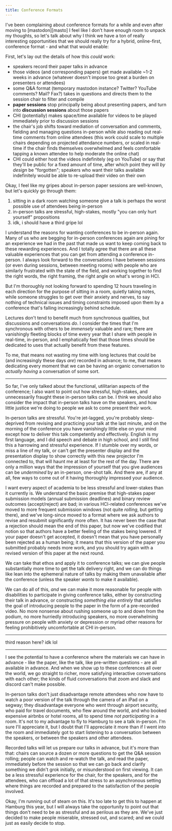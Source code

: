 ```yaml
---
title: Conference Formats
---
```


I've been complaining about conference formats for a while and even after moving to [mastodon][masto] I feel like I don't have enough room to unpack my thoughts, so let's talk about why I think we have a ton of really interesting opportunities that we should really try for a hybrid, online-first, conference format - and what that would enable:

First, let's lay out the details of how this *could* work:

- speakers record their paper talks in advance
- those videos (and corresponding papers) get made available ~1-2 weeks in advance (whatever doesn't impose too great a burden on presenters or attendees)
- some Q&A format (temporary mastodon instance? Twitter? YouTube comments? Mail? Fax?) takes in questions and directs them to the session chair to filter and compile
- **paper sessions** stop principally being about presenting papers, and turn into **discussion sessions** about those papers
- CHI (potentially) makes space/time available for videos to be played immediately prior to discussion sessions
- the chair's job shifts toward mediation of conversation and comments, fielding and managing questions in-person while also reading out real-time comments from online attendees (this work could scale to multiple chairs depending on projected attendance numbers, or scaled in real-time if the chair finds themselves overwhelmed and feels comfortable tapping a known attendee to help moderate the online chat)
- CHI could either host the videos indefinitely (eg on YouTube) or say that they'll be public for a fixed amount of time, after which point they will *by design* be "forgotten"; speakers who want their talks available indefinitely would be able to re-upload their video on their own


Okay, I feel like my gripes about in-person paper sessions are well-known, but let's quickly go through them:

1. sitting in a dark room watching someone give a talk is perhaps the worst possible use of attendees being in-person
2. in-person talks are stressful, high-stakes, mostly "you can only hurt yourself" propositions
3. idk, i should have a third gripe lol

I understand the reasons for wanting conferences to be in-person again. Many of us who are begging for in-person conferences again are pining for an experience we had in the past that made us want to keep coming back to these rewarding experiences. And I totally agree that there are all these valuable experiences that you can get from attending a conference in-person. I always look forward to the conversations I have between sessions (or even during sessions, between meeting rooms) with people who are similarly frustrated with the state of the field, and working together to find the right words, the right framing, the right angle on what's wrong in HCI.

But I'm thoroughly not looking forward to spending 12 hours traveling in each direction for the purpose of sitting in a room, quietly taking notes, while someone struggles to get over their anxiety and nerves, to say nothing of technical issues and timing constraints imposed upon them by a conference that's falling increasingly behind schedule.

Lectures don't tend to benefit much from synchronous qualities, but discussions and conversations *do*. I consider the times that I'm synchronous with others to be *immensely* valuable and rare; there are vanishingly fleeting blocks of time every year that I share with people in real-time, in-person, and I emphatically feel that those times should be dedicated to uses that actually benefit from these features.

To me, that means not wasting my time with long lectures that could be (and increasingly these days *are*) recorded in advance; to me, that means dedicating every moment that we can be having an organic conversation to *actually having* a conversation of some sort. 

---

So far, I've only talked about the functional, utilitarian aspects of the conference; I also want to point out how stressful, high-stakes, and unnecessarily fraught these in-person talks can be. I think we should also consider the impact that in-person talks have on the speakers, and how little justice we're doing to people we ask to come present their work.

In-person talks are stressful. You're jet-lagged, you're probably sleep-deprived from revising and practicing your talk at the last minute, and on the morning of the conference you have vanishingly little else on your mind except how to deliver this talk competently and effectively. English is my first language, and I did speech and debate in high school, and I *still* find this a harrowing and stressful experience. If I stumble over my words, or miss a line of my talk, or can't get the presenter display and the presentation display to show correctly with this new projector I'm connected to, that will haunt me at least for the rest of the day. There are only a million ways that the impression of yourself that you give audiences can be *undermined* by an in-person, one-shot talk. And there are, if any at all, few ways to come out of it having thoroughly impressed your audience.

I want every aspect of academia to be less stressful and lower-stakes than it currently is. We understand the basic premise that high-stakes paper submission models (annual submission deadlines) and binary review outcomes (accept/reject) are bad; in various HCI-related conferences we've moved to more frequent submission windows (not quite *rolling*, but getting there), and we've long-since moved to a format where we ask authors to revise and resubmit significantly more often. It has never been the case that a rejection should mean the end of this paper, but now we've codified that notion so that authors have a better feeling of the stakes being lowered. If your paper doesn't get accepted, it doesn't mean that you have personally been rejected as a human being; it means that this version of the paper you submitted probably needs more work, and you should try again with a revised version of this paper at the next round.

We can take that ethos and apply it to conference talks; we can give people substantially more time to get the talk delivery right, and we can do things like lean into the ephemeral nature of talks by making them unavailable after the conference (unless the speaker *wants* to make it available).

We can do all of this, *and* we can make it more reasonable for people with disabilities to participate in giving conference talks, either by constructing their talk in advance, or constructing *something else entirely* that satisfies the goal of introducing people to the paper in the form of a pre-recorded video. No more nonsense about rushing someone up to and down from the podium, no more hurriedly introducing speakers, no more overwhelming pressure on people with anxiety or depression or myriad other reasons for feeling prohibitively uncomfortable at CHI in-person.

---

third reason here? idk lol

---

I see the potential to have a conference where the materials we can have in advance - like the paper, like the talk, like pre-written questions - are all available in advance. And when we show up to these conferences all over the world, we go straight to richer, more satisfying interactive conversations with each other; the kinds of fluid conversations that zoom and slack and discord can't make possible.

In-person talks don't just disadvantage remote attendees who now have to watch a poor version of the talk through the camera of an iPad on a segway; they disadvantage everyone who went through airport security, who paid for travel documents, who flew around the world, and who booked expensive airbnbs or hotel rooms, all to spend time *not participating* in a room. It's not to my advantage to fly to Hamburg to see a talk in-person. I'm sure I'll appreciate it, but I doubt that I'll appreciate it more than if I went into the room and immediately got to start listening to a conversation between the speakers, or between the speakers and other attendees.

Recorded talks will let us prepare our talks in advance, but it's more than that: chairs can source a dozen or more questions to get the Q&A session rolling; people can watch and re-watch the talk, and read the paper, immediately before the session so that we can go back and clarify something we didn't grok initially, or misunderstood on first viewing. It can be a less stressful experience for the chair, for the speakers, and for the attendees, who can offload a lot of that stress to an asynchronous setting where things are recorded and prepared to the satisfaction of the people involved.

Okay, I'm running out of steam on this. It's too late to get this to happen at Hamburg this year, but I will always take the opportunity to point out that things don't need to be as stressful and as perilous as they are. We've just decided to make people miserable, stressed out, and scared; and we could just as easily decide to stop.